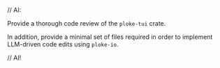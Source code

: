 // AI:

Provide a thorough code review of the `ploke-tui` crate.

In addition, provide a minimal set of files required in order to implement LLM-driven code edits using `ploke-io`.

// AI!
